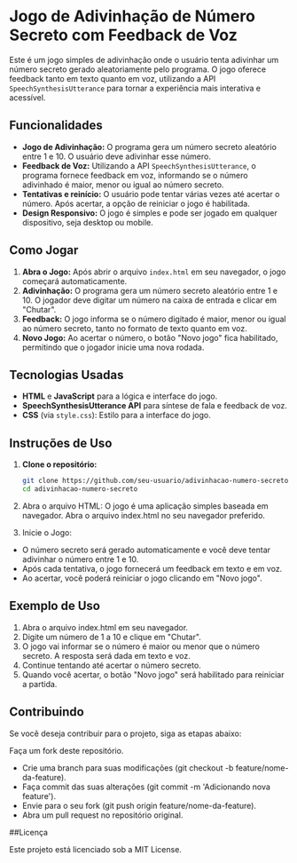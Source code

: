 # Jogo de Adivinhação de Número Secreto com Feedback de Voz

Este é um jogo simples de adivinhação onde o usuário tenta adivinhar um número secreto gerado aleatoriamente pelo programa. O jogo oferece feedback tanto em texto quanto em voz, utilizando a API `SpeechSynthesisUtterance` para tornar a experiência mais interativa e acessível.

## Funcionalidades

- **Jogo de Adivinhação:** O programa gera um número secreto aleatório entre 1 e 10. O usuário deve adivinhar esse número.
- **Feedback de Voz:** Utilizando a API `SpeechSynthesisUtterance`, o programa fornece feedback em voz, informando se o número adivinhado é maior, menor ou igual ao número secreto.
- **Tentativas e reinício:** O usuário pode tentar várias vezes até acertar o número. Após acertar, a opção de reiniciar o jogo é habilitada.
- **Design Responsivo:** O jogo é simples e pode ser jogado em qualquer dispositivo, seja desktop ou mobile.

## Como Jogar

1. **Abra o Jogo:** Após abrir o arquivo `index.html` em seu navegador, o jogo começará automaticamente.
2. **Adivinhação:** O programa gera um número secreto aleatório entre 1 e 10. O jogador deve digitar um número na caixa de entrada e clicar em "Chutar".
3. **Feedback:** O jogo informa se o número digitado é maior, menor ou igual ao número secreto, tanto no formato de texto quanto em voz.
4. **Novo Jogo:** Ao acertar o número, o botão "Novo jogo" fica habilitado, permitindo que o jogador inicie uma nova rodada.

## Tecnologias Usadas

- **HTML** e **JavaScript** para a lógica e interface do jogo.
- **SpeechSynthesisUtterance API** para síntese de fala e feedback de voz.
- **CSS** (via `style.css`): Estilo para a interface do jogo.

## Instruções de Uso

1. **Clone o repositório:**
   ```bash
   git clone https://github.com/seu-usuario/adivinhacao-numero-secreto.git
   cd adivinhacao-numero-secreto

2. Abra o arquivo HTML: O jogo é uma aplicação simples baseada em navegador. Abra o arquivo index.html no seu navegador preferido.

3. Inicie o Jogo:
- O número secreto será gerado automaticamente e você deve tentar adivinhar o número entre 1 e 10.
- Após cada tentativa, o jogo fornecerá um feedback em texto e em voz.
- Ao acertar, você poderá reiniciar o jogo clicando em "Novo jogo".

## Exemplo de Uso

   1. Abra o arquivo index.html em seu navegador.
   2. Digite um número de 1 a 10 e clique em "Chutar".
   3. O jogo vai informar se o número é maior ou menor que o número secreto. A resposta será dada em texto e voz.
   4. Continue tentando até acertar o número secreto.
   5. Quando você acertar, o botão "Novo jogo" será habilitado para reiniciar a partida.

## Contribuindo

Se você deseja contribuir para o projeto, siga as etapas abaixo:

   Faça um fork deste repositório.
  - Crie uma branch para suas modificações (git checkout -b feature/nome-da-feature).
  - Faça commit das suas alterações (git commit -m 'Adicionando nova feature').
  - Envie para o seu fork (git push origin feature/nome-da-feature).
  - Abra um pull request no repositório original.

##Licença

Este projeto está licenciado sob a MIT License.
